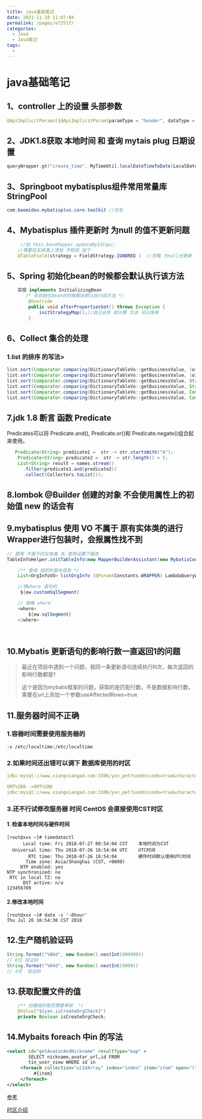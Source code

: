 ```yaml
---
title: java基础笔记
date: 2021-11-18 11:07:04
permalink: /pages/e7251f/
categories:
  - Java
  - Java笔记
tags:
  - 
---
```


#   java基础笔记

## 1、controller 上的设置  头部参数

```java   
@ApiImplicitParams({@ApiImplicitParam(paramType = "header", dataType = "String", name = "token", value = "token标记", required = true)}0)
```
## 2、JDK1.8获取 本地时间 和  查询 mytais plug 日期设置
```java
queryWrapper.gt("create_time", MyTimeUtil.localDateTimeToDate(LocalDateTime.of(LocalDate.now(), LocalTime.MIN)));
```
## 3、Springboot mybatisplus组件常用常量库 StringPool 
```java
com.baomidou.mybatisplus.core.toolkit //包名
```

## 4、Mybatisplus 插件更新时 为null 的值不更新问题

```java
     //如 this.baseMapper.updateById(qw); 
    //需要在实体类上添加 不校验 如下
	@TableField(strategy = FieldStrategy.IGNORED )  //忽略 为null也更新
```

## 5、Spring 初始化bean的时候都会默认执行该方法

```java
    实现 implements InitializingBean
       /* 在初始化bean的时候都会默认执行该方法 */
		@Override
		public void afterPropertiesSet() throws Exception {
			initStrategyMap();//自己业务 或计算 方法 可以用来
		}
```

## 6、Collect 集合的处理 

###     	1.list 的排序 的写法>

```java
list.sort(Comparator.comparing(DictionaryTableVo::getBusinessValue, (o1, o2) -> o1.compareTo(o2))); //升序
list.sort(Comparator.comparing(DictionaryTableVo::getBusinessValue, (o1, o2) -> o2.compareTo(o1))); //倒序
list.sort(Comparator.comparing(DictionaryTableVo::getBusinessValue, String::compareTo)); //升序
list.sort(Comparator.comparing(DictionaryTableVo::getBusinessValue, String::compareToIgnoreCase)); // 升序 忽略大小写
list.sort(Comparator.comparing(DictionaryTableVo::getBusinessValue, Comparator.reverseOrder())); //倒序
list.sort(Comparator.comparing(DictionaryTableVo::getBusinessValue, Comparator.naturalOrder())); //自然排序
```

## 7.jdk 1.8 断言 函数 Predicate

  Predicates可以将 Predicate.and(), Predicate.or()和 Predicate.negate()组合起来使用。

```java
   Predicate<String> predicate1 =  str -> str.startsWith("A");
    Predicate<String> predicate2 =  str -> str.length() < 5;
    List<String> result = names.stream()
      .filter(predicate1.and(predicate2))
      .collect(Collectors.toList());
```

## 8.lombok @Builder 创建的对象 不会使用属性上的初始值  new 的话会有



## 9.mybatisplus 使用 VO 不属于 原有实体类的进行  Wrapper进行包装时，会报属性找不到

```java
// 使用 不属于的实体类 先 使用设置下缓存
TableInfoHelper.initTableInfo(new MapperBuilderAssistant(new MybatisConfiguration(), ""), OrgInfoVO.class);

    /** 查询 组织的基本信息 */
    List<OrgInfoVO> listOrgInfo (@Param(Constants.WRAPPER) LambdaQueryWrapper<OrgInfoVO> queryWrapper);

    //带where 语句的
     ${ew.customSqlSegment}

    // 缩略 where
    <where>
        ${ew.sqlSegment}
    </where>
      
      
```

## 10.Mybatis 更新语句的影响行数一直返回1的问题

>最近在项目中遇到一个问题，我同一条更新语句连续执行N次，每次返回的影响行数都是1
>
>这个是因为mybatis框架的问题，获取的是匹配行数，不是数据影响行数，需要在url上添加一个参数useAffectedRows=true

## 11.服务器时间不正确 

### 1.容器时间需要使用服务器的 

```shell
-v /etc/localtime:/etc/localtime 
```

### 2.如果时间还出错可以调下 数据库使用的时区

```yml
jdbc:mysql://www.xiangxiangad.com:3306/yxn_pet?useUnicode=true&characterEncoding=utf8&zeroDateTimeBehavior=convertToNull&useSSL=true&useAffectedRows=true&serverTimezone=GMT%2B8

GMT%2B8-->GMT%2B0
jdbc:mysql://www.xiangxiangad.com:3306/yxn_pet?useUnicode=true&characterEncoding=utf8&zeroDateTimeBehavior=convertToNull&useSSL=true&useAffectedRows=true&serverTimezone=GMT%2B0
```

### 3.还不行试修改服务器 时间 CentOS 会直接使用CST时区

#### 1. 检查本地时间与硬件时间

```
[root@xxx ~]# timedatectl
      Local time: Fri 2018-07-27 00:54:04 CST    本地时间为CST
  Universal time: Thu 2018-07-26 16:54:04 UTC    UTC时间
        RTC time: Thu 2018-07-26 16:54:04        硬件时间默认使用UTC时间
       Time zone: Asia/Shanghai (CST, +0800)
     NTP enabled: yes
NTP synchronized: no
 RTC in local TZ: no
      DST active: n/a
123456789
```

#### 2.修改本地时间

```
[root@xxx ~]# date -s '-8hour'
Thu Jul 26 16:54:30 CST 2018
```

## 12.生产随机验证码

```java
String.format("%06d", new Random().nextInt(999999))
// 6位 验证码
String.format("%04d", new Random().nextInt(9999))
// 4位  验证码
```

## 13.获取配置文件的值

```java
    /** 创建组织是否需要审核  */
    @Value("${yxn.isCreateOrgCheck}")
    private Boolean isCreateOrgCheck;

```

## 14.Mybaits foreach 中in 的写法

```xml
<select id="getAvatarAndNickname" resultType="map" >
		SELECT nickname,avatar_url,id FROM
		tin_user_view WHERE id in
     <foreach collection="uiIdArray" index="index" item="item" open="(" separator="," close=")">
          #{item}
     </foreach>
</select>
```

[参考](https://blog.csdn.net/qq_36937234/article/details/81223994)

[时区介绍](https://www.jianshu.com/p/ab82790836df)

